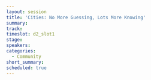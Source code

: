 ```yaml
---
layout: session
title: 'Cities: No More Guessing, Lots More Knowing'
summary:
track: 
timeslot: d2_slot1
stage:
speakers:
categories:
  - Community
short_summary: 
scheduled: true
---
```



